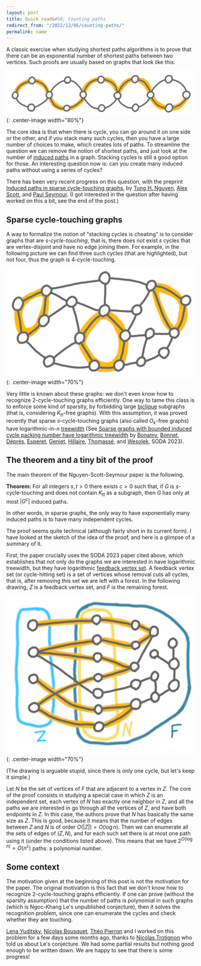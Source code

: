 ```yaml
---
layout: post
title: Quick read&#58; Counting paths
redirect_from: "/2022/12/06/counting-paths/"
permalink: name
---
```


A classic exercise when studying shortest paths algorithms is to prove that
there can be an exponential number of shortest paths between two vertices. 
Such proofs are usually based on graphs that look like this:

![](../assets/chemin-exponentiel.png){: .center-image width="80%"}

The core idea is that when there is cycle, you can go around it on one side or
the other, and if you stack many such cycles, then you have a large number 
of choices to make, which creates lots of paths.
To streamline the question we can remove the notion of shortest paths, and
just look at the number of [induced paths](https://en.wikipedia.org/wiki/Induced_path)
in a graph. Stacking cycles is still a good option for those.
An interesting question now is: can you create many induced paths without 
using a series of cycles?

There has been very recent progress on this question, with the preprint 
[Induced paths in sparse cycle-touching graphs](https://arxiv.org/abs/2212.01089),
by [Tung H. Nguyen](https://web.math.princeton.edu/~tunghn/), 
[Alex Scott](https://people.maths.ox.ac.uk/scott/), and 
[Paul Seymour](https://web.math.princeton.edu/~pds/). (I got interested in 
the question after having worked on this a bit, see the end of the post.)

## Sparse cycle-touching graphs

A way to formalize the notion of "stacking cycles is cheating" is to 
consider graphs that are *s-cycle-touching*, that is, 
there does *not* exist $s$ cycles that are vertex-disjoint and have no edge 
joining them. For example, in the following picture we can find three such 
cycles (that are highlighted), but not four, thus the graph is 4-cycle-touching.

![](../assets/cycle-touching.png){: .center-image width="70%"}

Very little is known about these graphs: we don't even know how to recognize 
2-cycle-touching graphs efficiently. 
One way to tame this class is to enforce some kind of sparsity, by forbidding large 
[biclique](https://en.wikipedia.org/wiki/Complete_bipartite_graph) subgraphs 
(that is, considering $K_{tt}$-free graphs). 
With this assumption, it was proved recently that sparse
$s$-cycle-touching graphs (also called $O_k$-free graphs) have logarithmic-in-$n$ 
[treewidth](https://en.wikipedia.org/wiki/Treewidth) (See 
[Sparse graphs with bounded induced cycle packing number have logarithmic treewidth](https://arxiv.org/abs/2206.00594) by 
[Bonamy](https://www.labri.fr/perso/mbonamy/),
[Bonnet](https://perso.ens-lyon.fr/edouard.bonnet/),
[Déprés](https://perso.ens-lyon.fr/hugues.depres/),
[Esperet](https://oc.g-scop.grenoble-inp.fr/esperet/),
[Geniet](https://perso.ens-lyon.fr/colin.geniet/),
[Hillaire](https://www.labri.fr/perso/chilaire/),
[Thomassé](https://perso.ens-lyon.fr/stephan.thomasse/),
and [Wesolek](https://www.sfu.ca/~agwesole/index.html), SODA 2023).

## The theorem and a tiny bit of the proof

The main theorem of the Nguyen-Scott-Seymour paper is the following. 

**Theorem:** For all integers $s,t > 0$ there exists $c>0$ such that,
if $G$ is $s$-cycle-touching and does not contain $K_{tt}$ as a subgraph, 
then $G$ has only at most $|G^c|$ induced paths. 

In other words, in sparse graphs, the only way to have exponentially many 
induced paths is to have many independent cycles.

The proof seems quite technical (although fairly short in its current form). 
I have looked at the sketch of the idea of the proof, and here is a glimpse
of a summary of it. 

First, the paper crucially uses the SODA 2023 paper cited above, which 
establishes that not only do the graphs we are interested in have 
logarithmic treewidth, but they have logarithmic 
[feedback vertex set](https://en.wikipedia.org/wiki/Feedback_vertex_set). 
A feedback vertex set (or cycle-hitting set) is a set of vertices whose 
removal cuts all cycles, that is, after removing this set we are left with 
a forest. In the following drawing, $Z$ is a feedback vertex set, and $F$ 
is the remaining forest.

![](../assets/decompo-paths.png){: .center-image width="70%"}

(The drawing is arguable stupid, since there is only one cycle, but let's
keep it simple.)

Let $N$ be the set of vertices of $F$ that are adjacent to a vertex in $Z$. 
The core of the proof consists in studying a special case in which $Z$ is an 
independent set, each vertex of $N$ has exactly one neighbor in $Z$, 
and all the paths we are interested in go through all the vertices of $Z$, 
and have both endpoints in $Z$. 
In this case, the authors prove that $N$ has basically the same size as $Z$. 
This is good, because it means that the number of edges between $Z$ and $N$
is of order $O(|Z|)=O(\log n)$. 
Then we can enumerate all the sets of edges of $(Z,N)$, and for each such
set there is at most one path using it (under the conditions listed above).
This means that we have $2^{O(\log n)}=O(n^c)$ paths: a polynomial number.

## Some context

The motivation given at the beginning of this post is not the 
motivation for the paper. The original motivation is this fact that we don't 
know how to recognize 2-cycle-touching graphs efficiently. 
If one can prove (without the sparsity assumption) that the number of paths 
is polynomial in such graphs
(which is Ngoc-Khang Le's unpublished conjecture), then it solves the 
recognition problem, since one can enumerate the cycles and check whether 
they are touching. 

[Lena Yuditsky](https://sites.google.com/view/yuditsky/home),
[Nicolas Bousquet](https://perso.liris.cnrs.fr/nbousquet/), 
[Théo Pierron](https://perso.liris.cnrs.fr/tpierron/) and I worked on this
problem for a few days some months ago, thanks to 
[Nicolas Trotignon](https://perso.ens-lyon.fr/nicolas.trotignon/) who told 
us about Le's conjecture. We had some partial results but nothing good 
enough to be written down. We are happy to see that there is some progress!



